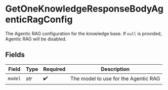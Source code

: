# GetOneKnowledgeResponseBodyAgenticRagConfig

The Agentic RAG configuration for the knowledge base. If `null` is provided, Agentic RAG will be disabled.


## Fields

| Field                                | Type                                 | Required                             | Description                          |
| ------------------------------------ | ------------------------------------ | ------------------------------------ | ------------------------------------ |
| `model`                              | *str*                                | :heavy_check_mark:                   | The model to use for the Agentic RAG |